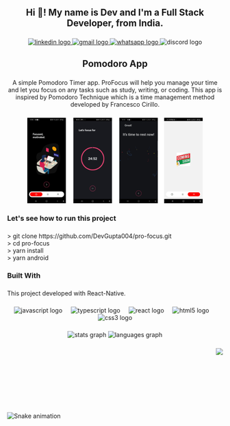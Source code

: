 <h2 align="center">Hi 👋! My name is Dev and I'm a Full Stack Developer, from India.</h2>

###

<div align="center">
  <a href="https://www.linkedin.com/in/dev-gupta007/" target="_blank">
    <img src="https://img.shields.io/static/v1?message=LinkedIn&logo=linkedin&label=Dev&color=0077B5&logoColor=white&labelColor=&style=for-the-badge" height="35" alt="linkedin logo"  />
  </a>
  <a href="er.devgupta007@gmail.com" target="_blank">
    <img src="https://img.shields.io/static/v1?message=Gmail&logo=gmail&label=&color=D14836&logoColor=white&labelColor=&style=for-the-badge" height="35" alt="gmail logo"  />
  </a>
  <a href="https://wa.me/+918400707072" target="_blank">
    <img src="https://img.shields.io/static/v1?message=Whatsapp&logo=whatsapp&label=&color=25D366&logoColor=white&labelColor=&style=for-the-badge" height="35" alt="whatsapp logo"  />
  </a>
  <img src="https://img.shields.io/static/v1?message=Discord&logo=discord&label=&color=7289DA&logoColor=white&labelColor=&style=for-the-badge" height="35" alt="discord logo"  />
</div>

###

<h2 align="center">Pomodoro App</h2>

###

<p align="center">A simple Pomodoro Timer app. ProFocus will help you manage your time and let you focus on any tasks such as study, writing, or coding. This app is inspired by Pomodoro Technique which is a time management method developed by Francesco Cirillo.</p>

###

<div align="center">
  <img height="200" src="https://raw.githubusercontent.com/DevGupta004/pro-focus/main/assets/ProFocus.png"  />
</div>

###

<h3 align="left">Let's see how to run this project</h3>

###

<p align="left">> git clone https://github.com/DevGupta004/pro-focus.git<br>> cd pro-focus<br>> yarn install<br>> yarn android</p>

###

<h3 align="left">Built With</h3>

###

<p align="left">This project developed with React-Native.</p>

###

<div align="center">
  <img src="https://cdn.jsdelivr.net/gh/devicons/devicon/icons/javascript/javascript-original.svg" height="30" alt="javascript logo"  />
  <img width="12" />
  <img src="https://cdn.jsdelivr.net/gh/devicons/devicon/icons/typescript/typescript-original.svg" height="30" alt="typescript logo"  />
  <img width="12" />
  <img src="https://cdn.jsdelivr.net/gh/devicons/devicon/icons/react/react-original.svg" height="30" alt="react logo"  />
  <img width="12" />
  <img src="https://cdn.jsdelivr.net/gh/devicons/devicon/icons/html5/html5-original.svg" height="30" alt="html5 logo"  />
  <img width="12" />
  <img src="https://cdn.jsdelivr.net/gh/devicons/devicon/icons/css3/css3-original.svg" height="30" alt="css3 logo"  />
</div>

###

<div align="center">
  <img src="https://github-readme-stats.vercel.app/api?username=DevGupta004&hide_title=false&hide_rank=false&show_icons=true&include_all_commits=true&count_private=true&disable_animations=false&theme=dracula&locale=en&hide_border=false" height="150" alt="stats graph"  />
  <img src="https://github-readme-stats.vercel.app/api/top-langs?username=DevGupta004&locale=en&hide_title=false&layout=compact&card_width=320&langs_count=5&theme=dracula&hide_border=false" height="150" alt="languages graph"  />
</div>

###

<img align="right" height="150" src="https://i.imgflip.com/65efzo.gif"  />

###

<br clear="both">

<img src="https://raw.githubusercontent.com/DevGupta004/DevGupta004/output/snake.svg" alt="Snake animation" />

###